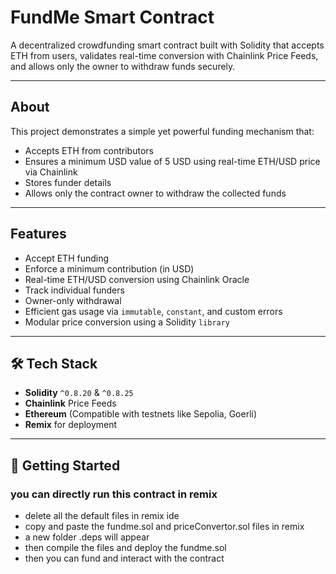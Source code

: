 # FundMe Smart Contract

A decentralized crowdfunding smart contract built with Solidity that accepts ETH from users, validates real-time conversion with Chainlink Price Feeds, and allows only the owner to withdraw funds securely.

---

## About

This project demonstrates a simple yet powerful funding mechanism that:

- Accepts ETH from contributors
- Ensures a minimum USD value of 5 USD using real-time ETH/USD price via Chainlink
- Stores funder details
- Allows only the contract owner to withdraw the collected funds

---

## Features

- Accept ETH funding
- Enforce a minimum contribution (in USD)
- Real-time ETH/USD conversion using Chainlink Oracle
- Track individual funders
- Owner-only withdrawal
- Efficient gas usage via `immutable`, `constant`, and custom errors
- Modular price conversion using a Solidity `library`

---

## 🛠 Tech Stack

- **Solidity** `^0.8.20` & `^0.8.25`
- **Chainlink** Price Feeds
- **Ethereum** (Compatible with testnets like Sepolia, Goerli)
- **Remix** for deployment

---

## 🧪 Getting Started

### you can directly run this contract in remix

- delete all the default files in remix ide
- copy and paste the fundme.sol and priceConvertor.sol files in remix
- a new folder .deps will appear
- then compile the files and deploy the fundme.sol
- then you can fund and interact with the contract
